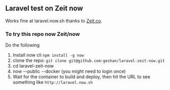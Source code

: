 ## Laravel test on Zeit now

Works fine at laravel.now.sh thanks to [Zeit.co](https://zeit.co/).

### To try this repo now Zeit/now

Do the following

1. Install now cli `npm install -g now`
1. clone the repo: `git clone git@github.com:geshan/laravel-zeit-now.git`
1. cd laravel-zeit-now
1. now --public --docker (you might need to login once)
1. Wait for the container to build and deploy, then hit the URL to see something like `http://laravel.now.sh`
